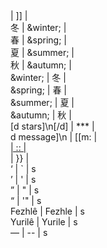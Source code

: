 <!DOCTYPE text/html>
</div> | ]] | <br>
<span title="winter">冬</span> | &winter; | <br>
<span title="spring">春</span> | &spring; | <br>
<span title="summer">夏</span> | &summer; | <br>
<span title="autumn">秋</span> | &autumn; | <br>
&winter; | 冬 | <br>
&spring; | 春 | <br>
&summer; | 夏 | <br>
&autumn; | 秋 | <br>
[d stars]\n[/d] | *** | <br>
d message]\n | [[m:  | <br>
<a href=" | {{ | <br>
"> | :: | <br>
</a> | }} | <br>
‘ | ` | s<br>
’ | ' | s<br>
” | " | s<br>
“ | '" | s<br>
Fezhlê | Fezhle | s<br>
Yurilê | Yurile | s<br>
— | -- |  s<br>